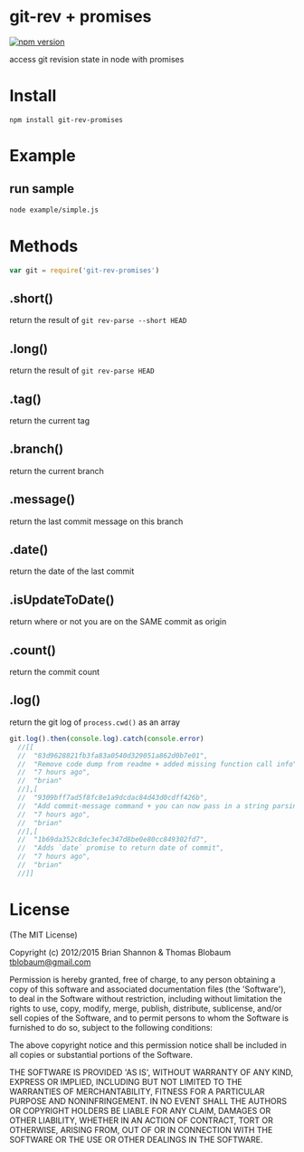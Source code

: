 # git-rev + promises

[![npm version](https://badge.fury.io/js/git-rev-promises.svg)](https://badge.fury.io/js/git-rev-promises)

access git revision state in node with promises

# Install

`npm install git-rev-promises`

# Example

## run sample

``` bash
node example/simple.js
```

# Methods

``` js 
var git = require('git-rev-promises')
```

## .short()
return the result of `git rev-parse --short HEAD`

## .long()
return the result of `git rev-parse HEAD`

## .tag()
return the current tag

## .branch()
return the current branch

## .message()
return the last commit message on this branch

## .date()
return the date of the last commit

## .isUpdateToDate()
return where or not you are on the SAME commit as origin

## .count()
return the commit count

## .log()
return the git log of `process.cwd()` as an array

``` js
git.log().then(console.log).catch(console.error)
  //[[
  //  "83d9628821fb3fa83a0540d329051a862d0b7e01",
  //  "Remove code dump from readme + added missing function call info",
  //  "7 hours ago",
  //  "brian"
  //],[
  //  "9309bff7ad5f8fc8e1a9dcdac84d43d0cdff426b",
  //  "Add commit-message command + you can now pass in a string parsing function",
  //  "7 hours ago",
  //  "brian"
  //],[
  //  "1b69da352c8dc3efec347d8be0e80cc849302fd7",
  //  "Adds `date` promise to return date of commit",
  //  "7 hours ago",
  //  "brian"
  //]]

```

# License

(The MIT License)

Copyright (c) 2012/2015 Brian Shannon & Thomas Blobaum <tblobaum@gmail.com> 

Permission is hereby granted, free of charge, to any person obtaining
a copy of this software and associated documentation files (the
'Software'), to deal in the Software without restriction, including
without limitation the rights to use, copy, modify, merge, publish,
distribute, sublicense, and/or sell copies of the Software, and to
permit persons to whom the Software is furnished to do so, subject to
the following conditions:

The above copyright notice and this permission notice shall be
included in all copies or substantial portions of the Software.

THE SOFTWARE IS PROVIDED 'AS IS', WITHOUT WARRANTY OF ANY KIND,
EXPRESS OR IMPLIED, INCLUDING BUT NOT LIMITED TO THE WARRANTIES OF
MERCHANTABILITY, FITNESS FOR A PARTICULAR PURPOSE AND NONINFRINGEMENT.
IN NO EVENT SHALL THE AUTHORS OR COPYRIGHT HOLDERS BE LIABLE FOR ANY
CLAIM, DAMAGES OR OTHER LIABILITY, WHETHER IN AN ACTION OF CONTRACT,
TORT OR OTHERWISE, ARISING FROM, OUT OF OR IN CONNECTION WITH THE
SOFTWARE OR THE USE OR OTHER DEALINGS IN THE SOFTWARE.
